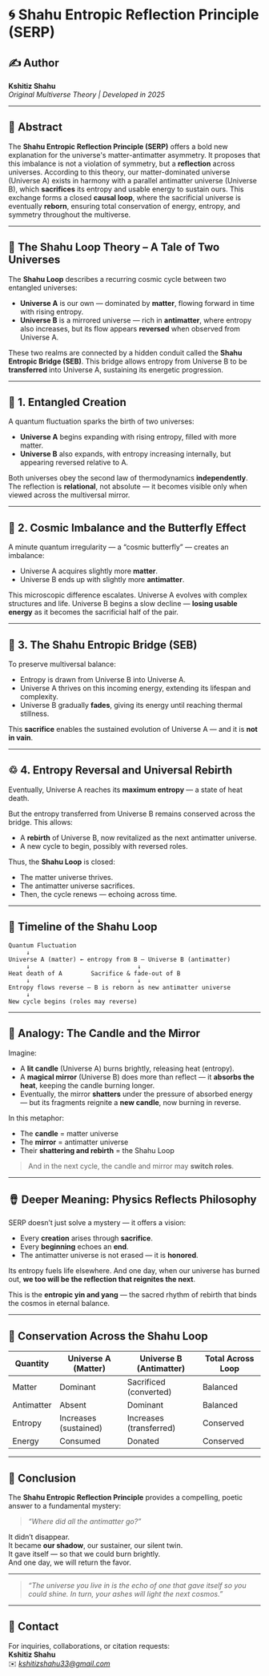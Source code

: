 # 🌀 Shahu Entropic Reflection Principle (SERP)  

## ✍️ Author  
**Kshitiz Shahu**  
_Original Multiverse Theory | Developed in 2025_  

---  

## 📘 Abstract  
The **Shahu Entropic Reflection Principle (SERP)** offers a bold new explanation for the universe's matter-antimatter asymmetry. It proposes that this imbalance is not a violation of symmetry, but a **reflection** across universes. According to this theory, our matter-dominated universe (Universe A) exists in harmony with a parallel antimatter universe (Universe B), which **sacrifices** its entropy and usable energy to sustain ours. This exchange forms a closed **causal loop**, where the sacrificial universe is eventually **reborn**, ensuring total conservation of energy, entropy, and symmetry throughout the multiverse.  

---  

## 🔁 The Shahu Loop Theory – A Tale of Two Universes  

The **Shahu Loop** describes a recurring cosmic cycle between two entangled universes:  

- **Universe A** is our own — dominated by **matter**, flowing forward in time with rising entropy.  
- **Universe B** is a mirrored universe — rich in **antimatter**, where entropy also increases, but its flow appears **reversed** when observed from Universe A.  

These two realms are connected by a hidden conduit called the **Shahu Entropic Bridge (SEB)**. This bridge allows entropy from Universe B to be **transferred** into Universe A, sustaining its energetic progression.  

---  

## 🌌 1. Entangled Creation  
A quantum fluctuation sparks the birth of two universes:  

- **Universe A** begins expanding with rising entropy, filled with more matter.  
- **Universe B** also expands, with entropy increasing internally, but appearing reversed relative to A.  

Both universes obey the second law of thermodynamics **independently**. The reflection is **relational**, not absolute — it becomes visible only when viewed across the multiversal mirror.  

---  

## 🧯 2. Cosmic Imbalance and the Butterfly Effect  
A minute quantum irregularity — a “cosmic butterfly” — creates an imbalance:  

- Universe A acquires slightly more **matter**.  
- Universe B ends up with slightly more **antimatter**.  

This microscopic difference escalates. Universe A evolves with complex structures and life. Universe B begins a slow decline — **losing usable energy** as it becomes the sacrificial half of the pair.  

---  

## 🔄 3. The Shahu Entropic Bridge (SEB)  
To preserve multiversal balance:  

- Entropy is drawn from Universe B into Universe A.  
- Universe A thrives on this incoming energy, extending its lifespan and complexity.  
- Universe B gradually **fades**, giving its energy until reaching thermal stillness.  

This **sacrifice** enables the sustained evolution of Universe A — and it is **not in vain**.  

---  

## ♲️ 4. Entropy Reversal and Universal Rebirth  
Eventually, Universe A reaches its **maximum entropy** — a state of heat death.  

But the entropy transferred from Universe B remains conserved across the bridge. This allows:  

- A **rebirth** of Universe B, now revitalized as the next antimatter universe.  
- A new cycle to begin, possibly with reversed roles.  

Thus, the **Shahu Loop** is closed:  
- The matter universe thrives.  
- The antimatter universe sacrifices.  
- Then, the cycle renews — echoing across time.  

---  

## 🧽 Timeline of the Shahu Loop  
```
Quantum Fluctuation  
     ↓  
Universe A (matter) ← entropy from B — Universe B (antimatter)  
     ↓                              ↓  
Heat death of A        Sacrifice & fade-out of B  
     ↓                              ↓  
Entropy flows reverse — B is reborn as new antimatter universe  
     ↓  
New cycle begins (roles may reverse)  
```  

---  

## 🧪 Analogy: The Candle and the Mirror  
Imagine:  
- A **lit candle** (Universe A) burns brightly, releasing heat (entropy).  
- A **magical mirror** (Universe B) does more than reflect — it **absorbs the heat**, keeping the candle burning longer.  
- Eventually, the mirror **shatters** under the pressure of absorbed energy — but its fragments reignite a **new candle**, now burning in reverse.  

In this metaphor:  
- The **candle** = matter universe  
- The **mirror** = antimatter universe  
- Their **shattering and rebirth** = the Shahu Loop  

> And in the next cycle, the candle and mirror may **switch roles**.  

---  

## 🪘 Deeper Meaning: Physics Reflects Philosophy  
SERP doesn’t just solve a mystery — it offers a vision:  

- Every **creation** arises through **sacrifice**.  
- Every **beginning** echoes an **end**.  
- The antimatter universe is not erased — it is **honored**.  

Its entropy fuels life elsewhere. And one day, when our universe has burned out, **we too will be the reflection that reignites the next**.  

This is the **entropic yin and yang** — the sacred rhythm of rebirth that binds the cosmos in eternal balance.  

---  

## 🔐 Conservation Across the Shahu Loop  

| Quantity     | Universe A (Matter)   | Universe B (Antimatter)     | Total Across Loop     |  
|--------------|------------------------|------------------------------|------------------------|  
| Matter       | Dominant               | Sacrificed (converted)       | Balanced               |  
| Antimatter   | Absent                 | Dominant                     | Balanced               |  
| Entropy      | Increases (sustained)  | Increases (transferred)      | Conserved              |  
| Energy       | Consumed               | Donated                      | Conserved              |  

---  

## 🧽 Conclusion  
The **Shahu Entropic Reflection Principle** provides a compelling, poetic answer to a fundamental mystery:  

> _“Where did all the antimatter go?”_  

It didn’t disappear.  
It became **our shadow**, our sustainer, our silent twin.  
It gave itself — so that we could burn brightly.  
And one day, we will return the favor.  

---  

> _“The universe you live in is the echo of one that gave itself so you could shine. In turn, your ashes will light the next cosmos.”_  

---  

## 📩 Contact  
For inquiries, collaborations, or citation requests:  
**Kshitiz Shahu**  
✉️ *kshitizshahu33@gmail.com*  



